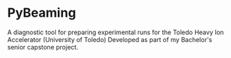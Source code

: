 # PyBeaming
A diagnostic tool for preparing experimental runs for the Toledo Heavy Ion Accelerator (University of Toledo)
Developed as part of my Bachelor's senior capstone project.
